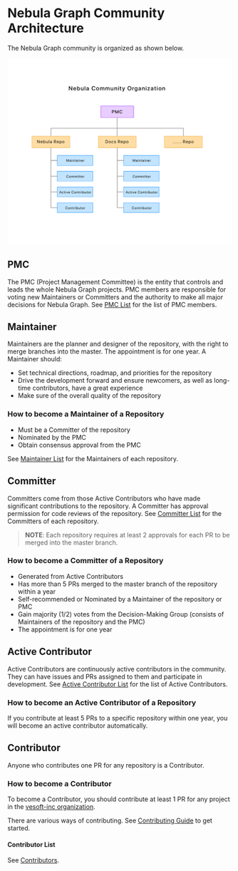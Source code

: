# Nebula Graph Community Architecture

The Nebula Graph community is organized as shown below.

![Nebula Community Architecture](./images/structure.png)

## PMC

The PMC (Project Management Committee) is the entity that controls and leads the whole Nebula Graph projects.
PMC members are responsible for voting new Maintainers or Committers and the authority to make all major decisions for Nebula Graph. See [PMC List](./pmc-list.md) for the list of PMC members.

## Maintainer

Maintainers are the planner and designer of the repository, with the right to merge branches into the master. The appointment is for one year. A Maintainer should:

- Set technical directions, roadmap, and priorities for the repository
- Drive the development forward and ensure newcomers, as well as long-time contributors, have a great experience
- Make sure of the overall quality of the repository

### How to become a Maintainer of a Repository

- Must be a Committer of the repository
- Nominated by the PMC
- Obtain consensus approval from the PMC

See [Maintainer List](./maintainer-list.md) for the Maintainers of each repository.

## Committer

Committers come from those Active Contributors who have made significant contributions to the repository. A Committer has approval permission for code reviews of the repository. See [Committer List](./committer-list.md) for the Committers of each repository.

> **NOTE**: Each repository requires at least 2 approvals for each PR to be merged into the master branch.

### How to become a Committer of a Repository

- Generated from Active Contributors
- Has more than 5 PRs merged to the master branch of the repository within a year
- Self-recommended or Nominated by a Maintainer of the repository or PMC
- Gain majority (1/2) votes from the Decision-Making Group (consists of Maintainers of the repository and the PMC)
- The appointment is for one year

## Active Contributor

Active Contributors are continuously active contributors in the community. They can have issues and PRs assigned to them and participate in development. See [Active Contributor List](active-contributor-list.md) for the list of Active Contributors.

### How to become an Active Contributor of a Repository

If you contribute at least 5 PRs to a specific repository within one year, you will become an active contributor automatically.

## Contributor

Anyone who contributes one PR for any repository is a Contributor.

### How to become a Contributor

To become a Contributor, you should contribute at least 1 PR for any project in the [vesoft-inc organization](https://github.com/vesoft-inc).

There are various ways of contributing. See [Contributing Guide](../docs/manual-EN/4.contributions/how-to-contribute.md) to get started.

#### Contributor List

See [Contributors](./contributor-list.md).
